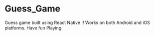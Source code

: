 # Guess_Game
Guess game built using React Native !! Works on both Android and iOS platforms. Have fun Playing.
